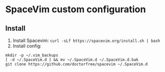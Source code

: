 # SpaceVim custom configuration

## Install

1. Install Spacevim: `curl -sLf https://spacevim.org/install.sh | bash`
2. Install config:

```
mkdir -p ~/.vim_backups
[ -d ~/.SpaceVim.d ] && mv ~/.SpaceVim.d ~/.SpaceVim.d.bak
git clone https://github.com/doctorfree/spacevim ~/.SpaceVim.d
```
